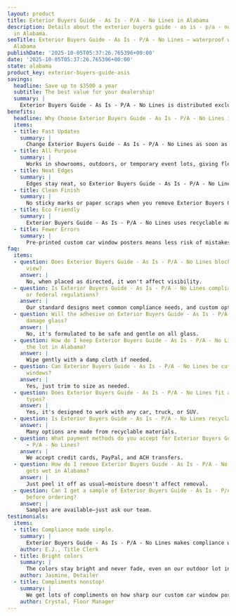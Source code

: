 ```yaml
---
layout: product
title: Exterior Buyers Guide - As Is - P/A - No Lines in Alabama
description: Details about the exterior buyers guide - as is - p/a - no lines product
  in Alabama.
seoTitle: Exterior Buyers Guide - As Is - P/A - No Lines — waterproof window sticker
  Alabama
publishDate: '2025-10-05T05:37:26.765396+00:00'
date: '2025-10-05T05:37:26.765396+00:00'
state: alabama
product_key: exterior-buyers-guide-asis
savings:
  headline: Save up to $3500 a year
  subtitle: The best value for your dealership!
  summary: |
    Exterior Buyers Guide - As Is - P/A - No Lines is distributed exclusively by AK Dealer Services, known for the best value in the business across Alabama. Choose their service and enjoy peace of mind with every order.
benefits:
  headline: Why Choose Exterior Buyers Guide - As Is - P/A - No Lines in Alabama?
  items:
  - title: Fast Updates
    summary: |
      Change Exterior Buyers Guide - As Is - P/A - No Lines as soon as details change, keeping your lot accurate and up to date. Fast updates keep you competitive.
  - title: All Purpose
    summary: |
      Works in showrooms, outdoors, or temporary event lots, giving flexibility for every need. Use Exterior Buyers Guide - As Is - P/A - No Lines wherever your cars are displayed.
  - title: Neat Edges
    summary: |
      Edges stay neat, so Exterior Buyers Guide - As Is - P/A - No Lines always looks as good as new. No more fraying or worn-out labels on display.
  - title: Clean Finish
    summary: |
      No sticky marks or paper scraps when you remove Exterior Buyers Guide - As Is - P/A - No Lines—just a clean window. You won’t need extra time for cleanup.
  - title: Eco Friendly
    summary: |
      Exterior Buyers Guide - As Is - P/A - No Lines uses recyclable materials, supporting your dealership’s green initiatives. It’s a smart option for businesses that value sustainability.
  - title: Fewer Errors
    summary: |
      Pre-printed custom car window posters means less risk of mistakes or mismatched information on vehicles. Accuracy reduces confusion and boosts customer satisfaction.
faq:
  items:
  - question: Does Exterior Buyers Guide - As Is - P/A - No Lines block the driver's
      view?
    answer: |
      No, when placed as directed, it won't affect visibility.
  - question: Is Exterior Buyers Guide - As Is - P/A - No Lines compliant with state
      or federal regulations?
    answer: |
      Our standard designs meet common compliance needs, and custom options are available for special rules.
  - question: Will the adhesive on Exterior Buyers Guide - As Is - P/A - No Lines
      damage glass?
    answer: |
      No, it's formulated to be safe and gentle on all glass.
  - question: How do I keep Exterior Buyers Guide - As Is - P/A - No Lines clean on
      the lot in Alabama?
    answer: |
      Wipe gently with a damp cloth if needed.
  - question: Can Exterior Buyers Guide - As Is - P/A - No Lines be cut to fit odd-shaped
      windows?
    answer: |
      Yes, just trim to size as needed.
  - question: Does Exterior Buyers Guide - As Is - P/A - No Lines fit all vehicle
      types?
    answer: |
      Yes, it's designed to work with any car, truck, or SUV.
  - question: Is Exterior Buyers Guide - As Is - P/A - No Lines recyclable?
    answer: |
      Many options are made from recyclable materials.
  - question: What payment methods do you accept for Exterior Buyers Guide - As Is
      - P/A - No Lines?
    answer: |
      We accept credit cards, PayPal, and ACH transfers.
  - question: How do I remove Exterior Buyers Guide - As Is - P/A - No Lines if it
      gets wet in Alabama?
    answer: |
      Just peel it off as usual—moisture doesn't affect removal.
  - question: Can I get a sample of Exterior Buyers Guide - As Is - P/A - No Lines
      before ordering?
    answer: |
      Samples are available—just ask our team.
testimonials:
  items:
  - title: Compliance made simple.
    summary: |
      Exterior Buyers Guide - As Is - P/A - No Lines makes compliance with state rules simple and stress-free.
    author: E.J., Title Clerk
  - title: Bright colors
    summary: |
      The colors stay bright and never fade, even on our outdoor lot in Alabama.
    author: Jasmine, Detailer
  - title: Compliments nonstop!
    summary: |
      We get lots of compliments on how sharp our custom car window posters looks.
    author: Crystal, Floor Manager
---
```


<!-- Generated page for Exterior Buyers Guide - As Is - P/A - No Lines in Alabama -->

